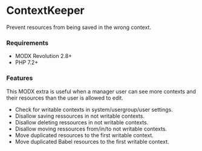 # ContextKeeper

Prevent resources from being saved in the wrong context.

### Requirements

* MODX Revolution 2.8+
* PHP 7.2+

### Features

This MODX extra is useful when a manager user can see more contexts and their
resources than the user is allowed to edit.

* Check for writable contexts in system/usergroup/user settings.
* Disallow saving ressources in not writable contexts.
* Disallow deleting ressources in not writable contexts.
* Disallow moving ressources from/in/to not writable contexts.
* Move duplicated resources to the first writable context.
* Move duplicated Babel resources to the first writable context.

